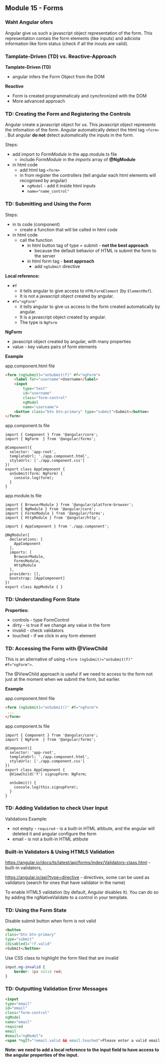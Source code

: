 ## Module 15 - Forms

### Waht Angular ofers
Angular give us such a javascript object representation of the form.
This representation contais the form elements (like inputs) and adiciota information like form status (check if all the inouts are valid).

### Tamplate-Driven (TD) vs. Reactive-Approach
__Tamplate-Driven (TD)__ 
- angular infers the Form Object from the DOM

__Reactive__ 
- Form is created programmaticaly and cynchronized with the DOM
- More advanced approach


### TD: Creating the Form and Registering the Controls
Angular create a javascript object for us. This javascript object represents the infomation of the form.
Angular automatically detect the html tag `<form>` .
But angular __do not__ detect automatically the inputs in the form.

Steps:
- add import to _FormModule_ in the app.module.ts file
	- include _FormModule_ in the _imports_ array of __@NgModule__
- in html code 
	- add html tag `<form>`
	- in from register the controllers (tell angular each html elements will recognised by angular)
		- `ngModel` - add it inside html inputs
		- `name="name_control"`

### TD: Submitting and Using the Form
Steps:
- in ts code (component)
	- create a function that will be called in html code
- in html code
	- call the function
		- in html button tag of type = submit - __not the best approach__
			- because the default behavior of HTML is submit the form to the server
		- in html form tag - __best approach__
			- add `ngSubmit` directive
			
__Local reference:__
- `#f` 
	- it tells angular to give access to `HTMLFormElement` (by `ElementRef`). 
	- It is not a javascript object created by angular.
- `#f="ngForm"` 
	- it tells angular to give us access to the form created automatically by angular. 
	- It is a javascript object created by angular.
	- The type is `NgForm`

__NgForm__
- javascript object created by angular, with many properties
- value - key values pairs of form elements

__Example__

app.component.html file
```HTML
<form (ngSubmit)="onSubmit(f)" #f="ngForm">
	<label for="username">Username</label>
	<input 
		type="text" 
		id="username" 
		class="form-control"
		ngModel
		name="username">
	<button class="btn btn-primary" type="submit">Submit</button>
</form>
````

app.component.ts file
```TS
import { Component } from '@angular/core';
import { NgForm  } from '@angular/forms';

@Component({
  selector: 'app-root',
  templateUrl: './app.component.html',
  styleUrls: ['./app.component.css']
})
export class AppComponent {
  onSubmit(form: NgForm) {
	console.log(form);
  }
}
```

app.module.ts file
```TS
import { BrowserModule } from '@angular/platform-browser';
import { NgModule } from '@angular/core';
import { FormsModule } from '@angular/forms';
import { HttpModule } from '@angular/http';

import { AppComponent } from './app.component';

@NgModule({
  declarations: [
    AppComponent
  ],
  imports: [
    BrowserModule,
    FormsModule,
    HttpModule
  ],
  providers: [],
  bootstrap: [AppComponent]
})
export class AppModule { }
```

### TD: Understanding Form State
__Properties:__
- controls - type FormControl
- dirty - is true if we change any value in the form 
- invalid - check validators
- touched - if we click in any form element 

### TD: Accessing the Form with @ViewChild
This is an alternative of using `<form (ngSubmit)="onSubmit(f)" #f="ngForm">`. 

The @ViewChild approach is useful if we need to access to the form not just at the moment when we submit the form, but earlier.

__Example__

app.component.html file
```HTML
<form (ngSubmit)="onSubmit()" #f="ngForm">
 ...
</form>
````

app.component.ts file
```TS
import { Component } from '@angular/core';
import { NgForm  } from '@angular/forms';

@Component({
  selector: 'app-root',
  templateUrl: './app.component.html',
  styleUrls: ['./app.component.css']
})
export class AppComponent {
  @ViewChild('f') signupForm: NgForm;
  
  onSubmit() {
	console.log(this.signupForm);
  }
}
```

### TD: Adding Validation to check User Input

Validations Example:
- not empty - `required` - is a built-in HTML attibute, and the angular will deteted it and angular configure the form
- email - is not a built-in HTML attibute

### Built-in Validators & Using HTML5 Validation
https://angular.io/docs/ts/latest/api/forms/index/Validators-class.html -  built-in validators, 

https://angular.io/api?type=directive - directives, some can be used as validators (search for ones that have validator in the name)

To enable HTML5 validation (by default, Angular disables it). 
You can do so by adding the ngNativeValidate  to a control in your template.


### TD: Using the Form State
Disable submit button when form is not valid
```HTML
<button 
class="btn btn-primary" 
type="submit"
[disabled]="!f.valid"
>Submit</button>
```

Use CSS class to highlight the form filed that are invalid
```CSS
input.ng-invalid {
	border: 1px solid red;
}
```

### TD: Outputting Validation Error Messages

```HTML
<input 
type="email" 
id="email" 
class="form-control"
ngModel
name="email"
required
email
#email="ngModel">
<span *ngIf="!email.valid && email.touched">Please enter a valid email!</span>
```

__Note: we need to add a local reference to the input field to have access to the angular properties of the input.__

###

